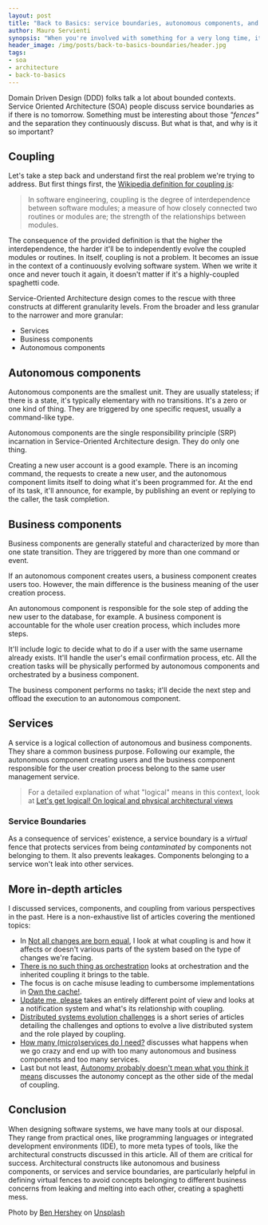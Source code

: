 ```yaml
---
layout: post
title: "Back to Basics: service boundaries, autonomous components, and coupling"
author: Mauro Servienti
synopsis: "When you're involved with something for a very long time, it's easy to fall into the trap of taking many concepts for granted. Let's go back to the basics and build a common foundation. Today's topics are service boundaries, autonomous components, and coupling."
header_image: /img/posts/back-to-basics-boundaries/header.jpg
tags:
- soa
- architecture
- back-to-basics
---
```


Domain Driven Design (DDD) folks talk a lot about bounded contexts. Service Oriented Architecture (SOA) people discuss service boundaries as if there is no tomorrow. Something must be interesting about those _"fences"_ and the separation they continuously discuss. But what is that, and why is it so important?

## Coupling

Let's take a step back and understand first the real problem we're trying to address. But first things first, the [Wikipedia definition for coupling is](https://en.wikipedia.org/wiki/Coupling_%28computer_programming%29):

> In software engineering, coupling is the degree of interdependence between software modules; a measure of how closely connected two routines or modules are; the strength of the relationships between modules.

The consequence of the provided definition is that the higher the interdependence, the harder it'll be to independently evolve the coupled modules or routines. In itself, coupling is not a problem. It becomes an issue in the context of a continuously evolving software system. When we write it once and never touch it again, it doesn't matter if it's a highly-coupled spaghetti code.

Service-Oriented Architecture design comes to the rescue with three constructs at different granularity levels. From the broader and less granular to the narrower and more granular:

- Services
- Business components
- Autonomous components

## Autonomous components

Autonomous components are the smallest unit. They are usually stateless; if there is a state, it's typically elementary with no transitions. It's a zero or one kind of thing. They are triggered by one specific request, usually a command-like type.

Autonomous components are the single responsibility principle (SRP) incarnation in Service-Oriented Architecture design. They do only one thing.

Creating a new user account is a good example. There is an incoming command, the requests to create a new user, and the autonomous component limits itself to doing what it's been programmed for. At the end of its task, it'll announce, for example, by publishing an event or replying to the caller, the task completion.

## Business components

Business components are generally stateful and characterized by more than one state transition. They are triggered by more than one command or event.

If an autonomous component creates users, a business component creates users too. However, the main difference is the business meaning of the user creation process.

An autonomous component is responsible for the sole step of adding the new user to the database, for example. A business component is accountable for the whole user creation process, which includes more steps.

It'll include logic to decide what to do if a user with the same username already exists. It'll handle the user's email confirmation process, etc. All the creation tasks will be physically performed by autonomous components and orchestrated by a business component.

The business component performs no tasks; it'll decide the next step and offload the execution to an autonomous component.

## Services

A service is a logical collection of autonomous and business components. They share a common business purpose. Following our example, the autonomous component creating users and the business component responsible for the user creation process belong to the same user management service.

> For a detailed explanation of what "logical" means in this context, look at [Let's get logical! On logical and physical architectural views](https://milestone.topics.it/2022/01/25/lets-get-logical.html)

### Service Boundaries

As a consequence of services' existence, a service boundary is a _virtual_ fence that protects services from being _contaminated_ by components not belonging to them. It also prevents leakages. Components belonging to a service won't leak into other services.

## More in-depth articles

I discussed services, components, and coupling from various perspectives in the past. Here is a non-exhaustive list of articles covering the mentioned topics:

- In [Not all changes are born equal](https://milestone.topics.it/2021/03/10/not-all-changes-are-born-equal.html), I look at what coupling is and how it affects or doesn't various parts of the system based on the type of changes we're facing.
- [There is no such thing as orchestration](https://milestone.topics.it/2021/07/08/no-orchstration.html) looks at orchestration and the inherited coupling it brings to the table.
- The focus is on cache misuse leading to cumbersome implementations in [Own the cache!](https://milestone.topics.it/2021/07/15/own-the-cache.html).
- [Update me, please](https://milestone.topics.it/2021/08/03/update-me-please.html) takes an entirely different point of view and looks at a notification system and what's its relationship with coupling.
- [Distributed systems evolution challenges](https://milestone.topics.it/2022/06/11/distributed-systems-evolution-challenges.html) is a short series of articles detailing the challenges and options to evolve a live distributed system and the role played by coupling.
- [How many (micro)services do I need?](https://milestone.topics.it/2023/03/15/how-many-services.html) discusses what happens when we go crazy and end up with too many autonomous and business components and too many services.
- Last but not least, [Autonomy probably doesn't mean what you think it means](https://milestone.topics.it/2022/09/05/autonomy.html) discusses the autonomy concept as the other side of the medal of coupling.

## Conclusion

When designing software systems, we have many tools at our disposal. They range from practical ones, like programming languages or integrated development environments (IDE), to more meta types of tools, like the architectural constructs discussed in this article. All of them are critical for success. Architectural constructs like autonomous and business components, or services and service boundaries, are particularly helpful in defining virtual fences to avoid concepts belonging to different business concerns from leaking and melting into each other, creating a spaghetti mess.

Photo by <a href="https://unsplash.com/@benhershey?utm_source=unsplash&utm_medium=referral&utm_content=creditCopyText">Ben Hershey</a> on <a href="https://unsplash.com/photos/8KaU5I4SBIw?utm_source=unsplash&utm_medium=referral&utm_content=creditCopyText">Unsplash</a>
